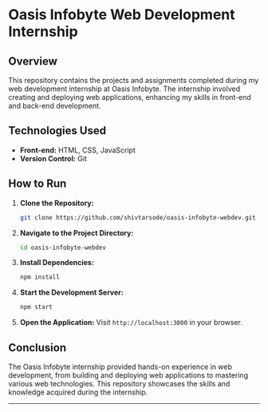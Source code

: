 
# Oasis Infobyte Web Development Internship

## **Overview**

This repository contains the projects and assignments completed during my web development internship at Oasis Infobyte. The internship involved creating and deploying web applications, enhancing my skills in front-end and back-end development.

## **Technologies Used**

- **Front-end:** HTML, CSS, JavaScript
- **Version Control:** Git

## **How to Run**

1. **Clone the Repository:**
    ```sh
    git clone https://github.com/shivtarsode/oasis-infobyte-webdev.git
    ```
2. **Navigate to the Project Directory:**
    ```sh
    cd oasis-infobyte-webdev
    ```
3. **Install Dependencies:**
    ```sh
    npm install
    ```
4. **Start the Development Server:**
    ```sh
    npm start
    ```
5. **Open the Application:** Visit `http://localhost:3000` in your browser.

## **Conclusion**

The Oasis Infobyte internship provided hands-on experience in web development, from building and deploying web applications to mastering various web technologies. This repository showcases the skills and knowledge acquired during the internship.

---
